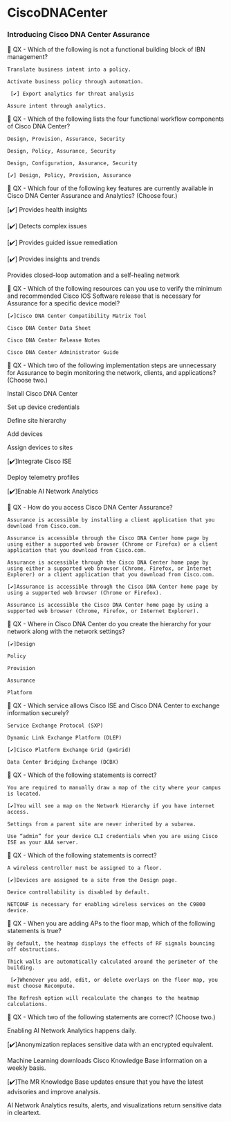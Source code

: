 # CiscoDNACenter

### Introducing Cisco DNA Center Assurance

🔘 QX - Which of the following is not a functional building block of IBN management?

    Translate business intent into a policy.

    Activate business policy through automation.

     [✔️] Export analytics for threat analysis

    Assure intent through analytics.


🔘 QX - Which of the following lists the four functional workflow components of Cisco DNA Center?

    Design, Provision, Assurance, Security

    Design, Policy, Assurance, Security

    Design, Configuration, Assurance, Security

    [✔️] Design, Policy, Provision, Assurance


🔘 QX - Which four of the following key features are currently available in Cisco DNA Center Assurance and Analytics? (Choose four.)

[✔️] Provides health insights

[✔️] Detects complex issues

[✔️] Provides guided issue remediation

[✔️] Provides insights and trends

Provides closed-loop automation and a self-healing network


🔘 QX - Which of the following resources can you use to verify the minimum and recommended Cisco IOS Software release that is necessary for Assurance for a specific device model?

    [✔️]Cisco DNA Center Compatibility Matrix Tool

    Cisco DNA Center Data Sheet

    Cisco DNA Center Release Notes

    Cisco DNA Center Administrator Guide

🔘 QX - Which two of the following implementation steps are unnecessary for Assurance to begin monitoring the network, clients, and applications? (Choose two.)

Install Cisco DNA Center

Set up device credentials

Define site hierarchy

Add devices

Assign devices to sites

[✔️]Integrate Cisco ISE

Deploy telemetry profiles

[✔️]Enable AI Network Analytics

🔘 QX - How do you access Cisco DNA Center Assurance?

    Assurance is accessible by installing a client application that you download from Cisco.com.

    Assurance is accessible through the Cisco DNA Center home page by using either a supported web browser (Chrome or Firefox) or a client application that you download from Cisco.com.

    Assurance is accessible through the Cisco DNA Center home page by using either a supported web browser (Chrome, Firefox, or Internet Explorer) or a client application that you download from Cisco.com.

    [✔️]Assurance is accessible through the Cisco DNA Center home page by using a supported web browser (Chrome or Firefox).

    Assurance is accessible the Cisco DNA Center home page by using a supported web browser (Chrome, Firefox, or Internet Explorer).


🔘 QX - Where in Cisco DNA Center do you create the hierarchy for your network along with the network settings?

    [✔️]Design

    Policy

    Provision

    Assurance

    Platform

🔘 QX - Which service allows Cisco ISE and Cisco DNA Center to exchange information securely?

    Service Exchange Protocol (SXP)

    Dynamic Link Exchange Platform (DLEP)

    [✔️]Cisco Platform Exchange Grid (pxGrid)

    Data Center Bridging Exchange (DCBX)


🔘 QX - Which of the following statements is correct?

    You are required to manually draw a map of the city where your campus is located.

    [✔️]You will see a map on the Network Hierarchy if you have internet access.

    Settings from a parent site are never inherited by a subarea.

    Use “admin” for your device CLI credentials when you are using Cisco ISE as your AAA server.

🔘 QX - Which of the following statements is correct?

    A wireless controller must be assigned to a floor.

    [✔️]Devices are assigned to a site from the Design page.

    Device controllability is disabled by default.

    NETCONF is necessary for enabling wireless services on the C9800 device.


🔘 QX - When you are adding APs to the floor map, which of the following statements is true?

    By default, the heatmap displays the effects of RF signals bouncing off obstructions.

    Thick walls are automatically calculated around the perimeter of the building.

     [✔️]Whenever you add, edit, or delete overlays on the floor map, you must choose Recompute.

    The Refresh option will recalculate the changes to the heatmap calculations.



🔘 QX - Which two of the following statements are correct? (Choose two.)

Enabling AI Network Analytics happens daily.

 [✔️]Anonymization replaces sensitive data with an encrypted equivalent.

Machine Learning downloads Cisco Knowledge Base information on a weekly basis.

 [✔️]The MR Knowledge Base updates ensure that you have the latest advisories and improve analysis.

AI Network Analytics results, alerts, and visualizations return sensitive data in cleartext.


### 

